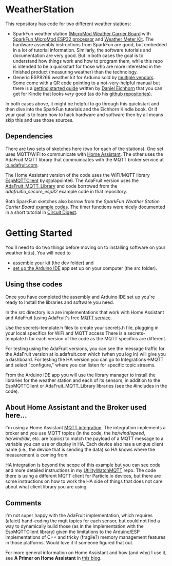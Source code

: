 # WeatherStation

This repository has code for two different weather stations:
* SparkFun weather station
([MicroMod Weather Carrier Board](https://www.sparkfun.com/products/16794)
with 
[SparkFun MicroMod ESP32 processor](https://www.sparkfun.com/products/16781)
and 
[Weather Meter Kit](https://www.sparkfun.com/products/15901). 
The hardware assembly instructions from SparkFun are good, but embedded in
a lot of tutorial information. Similarly, the software tutorials and
documentation are very good. But in both cases the goal is to understand
how things work and how to program them, while this repo is intended to
be a quickstart for those who are more interested in the finished product
(measuring weather) than the technology.
* Generic ESP8266 weather kit for Arduino sold by 
[multiple vendors](https://www.amazon.com/Mustpoint-Arduino-ESP8266-Weather-Tutorial/dp/B0BGHTD5M9/ref=sr_1_2?crid=30SF0VVSG1G7Q).  Some come with a QR code pointing to
a not-very-helpful manual but there is a 
[getting started guide](https://www.amazon.com/ESP8266-Weather-Station-Getting-Started-ebook/dp/B01LFX8Z5W/ref=sr_1_3?crid=CWIBWFT59Q82)
written by [Daniel Eichhorn](https://github.com/squix78)
that you can get for Kindle that looks *very* good (as do his
[github repositories](https://github.com/squix78)).

In both cases above, it might be helpful to go through this quickstart
and then dive into the SparkFun tutorials and the Eichhorn Kindle book.
Or if your goal is to learn how to hack hardware and software then
by all means skip this and use those sources.

## Dependencies

There are two sets of sketches here (two for each of the stations).
One set uses MQTT/WiFi to communicate with 
[Home Assistant](https://www.home-assistant.io/). The other uses the
AdaFruit MQTT library that commuincates with the MQTT broker
service at [io.adafruit.com](https://io.adafruit.com/).

The Home Assistant version of the code uses the
WiFi/MQTT library
[EspMQTTClient](https://github.com/plapointe6/EspMQTTClient)
by @plapointe6.
The AdaFruit version uses the
[AdaFruit_MQTT_Library](https://github.com/adafruit/Adafruit_MQTT_Library) 
and code borrowed from the *adafruitio_secure_esp32*
example code in that repository.

Both SparkFun sketches also borrow from the *SparkFun Weather Station Carrier Board* 
[example codes](https://github.com/sparkfun/MicroMod_Weather_Carrier_Board/). 
The timer functions were nicely documented in a short tutorial in
[Circuit Digest](https://circuitdigest.com/microcontroller-projects/esp32-timers-and-timer-interrupts).

# Getting Started

You'll need to do two things before moving on to installing software on your
weather kit(s).  You will need to 
* [assemble your kit](https://github.com/cecat/WeatherStation/tree/main/dev)
(the dev folder) and
* [set up the Arduino IDE](https://github.com/cecat/WeatherStation/tree/main/src)
app set up on your computer
(the src folder).

## Using thse codes

Once you have completed the assembly and Arduino IDE set up you're ready to
Install the libraries and software you need.

In the src directory is a are implementations that work with
Home Assistant and AdaFruit 
(using AdaFruit's free 
[MQTT service](io.adafruit.com).

Use the secrets-template.h files to create your secrets.h file,
plugging in your local specifics for WiFi and MQTT access
There is a secrets-template.h for
each version of the code as the MQTT specifics are different.

For testing using the AdaFruit versions, you can see the message traffic for the
AdaFruit version at io.adafruit.com
which (when you log in) will give you a dashboard.  For testing the
HA version you can go to Integrations->MQTT and select "configure,"
where you can listen for specific topic streams.

From the Arduino IDE app you will use the library manager to
install the libraries for the weather station and each of its sensors,
in addition to the EspMQTTClient or AdaFruit_MQTT_Library libraries
(see the #includes in the code).

## About Home Assistant and the Broker used here...
I'm using a Home Assistant
[MQTT integration](https://www.home-assistant.io/integrations/mqtt/). 
The integration implements a broker and
you use MQTT topics (in the code, the *ha/wind/speed*, *ha/wind/dir*, etc. 
are topics) to match the payload of a MQTT message to a variable you can use 
or display in HA.  Each device also has a unique client name (i.e., the device
that is sending the data) so HA knows 
where the measurement is coming from.

HA integration is beyond the scope of this example but
you can see code and more detailed instructions in my 
[UtilityWatchMQTT](https://github.com/cecat/UtilityWatchMQTT) repo.
The code there is using a different MQTT client for Particle.io devices,
but there are some instructions on how to work the HA side of things that
does not care about what client library you are using.

## Comments
I'm not super happy with the AdaFruit implementation, which requires
(afaict) hand-coding the mqtt topics for each sensor, but could not
find a way to dynamically build those (as in the implementation with
the EspMQTTClient library) given the limitations to
the Arduino/ESP implementations of C++ and tricky (fragile?) 
memory management features in those platforms. Would love it if
someone figured that out.

For more general information on Home Assistant and how (and why)
I use it, see 
**A Primer on Home Assistant** in
[this blog](https://blog.deepblueberry.com/).
